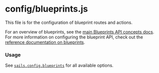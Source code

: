# config/blueprints.js

This file is for the configuration of blueprint routes and actions.

For an overview of blueprints, see the [main Blueprints API concepts docs](https://sailsjs.com/documentation/concepts/blueprints).  For more information on configuring the blueprint API, check out the [reference documentation on blueprints](https://sailsjs.com/documentation/reference/configuration/sails-config-blueprints).

### Usage

See [`sails.config.blueprints`](https://sailsjs.com/documentation/reference/configuration/sails-config-blueprints) for all available options.



<docmeta name="displayName" value="blueprints.js">
